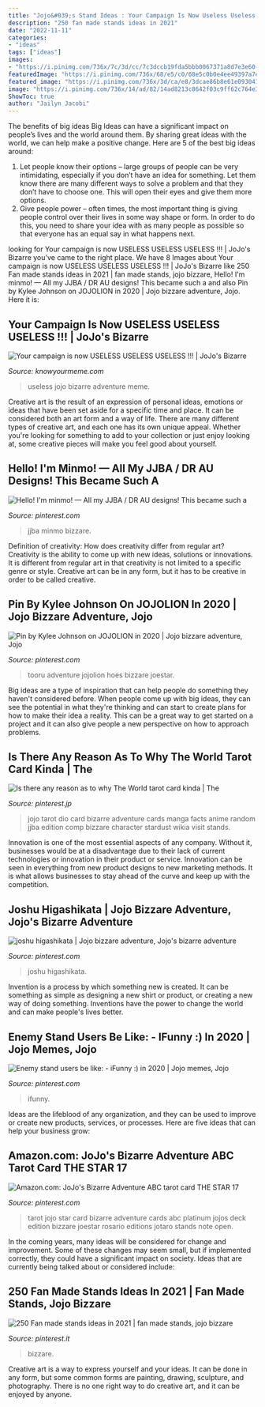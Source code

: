 ```yaml
---
title: "Jojo&#039;s Stand Ideas : Your Campaign Is Now Useless Useless Useless !!!"
description: "250 fan made stands ideas in 2021"
date: "2022-11-11"
categories:
- "ideas"
tags: ["ideas"]
images:
- "https://i.pinimg.com/736x/7c/3d/cc/7c3dccb19fda5bbb0067371a8d7e3e60--corporate-identity-tarot-cards.jpg"
featuredImage: "https://i.pinimg.com/736x/68/e5/c0/68e5c0b0e4ee49397a7e8a24a64780dd.jpg"
featured_image: "https://i.pinimg.com/736x/3d/ca/e8/3dcae86b8e61e093041da1730e53b845.jpg"
image: "https://i.pinimg.com/736x/14/ad/82/14ad8213c8642f03c9ff62c764e33d14.jpg"
ShowToc: true
author: "Jailyn Jacobi"
---
```



The benefits of big ideas
Big Ideas can have a significant impact on people’s lives and the world around them. By sharing great ideas with the world, we can help make a positive change. Here are 5 of the best big ideas around: 
1. Let people know their options – large groups of people can be very intimidating, especially if you don’t have an idea for something. Let them know there are many different ways to solve a problem and that they don’t have to choose one. This will open their eyes and give them more options. 
2. Give people power – often times, the most important thing is giving people control over their lives in some way shape or form. In order to do this, you need to share your idea with as many people as possible so that everyone has an equal say in what happens next. 

	

		
looking for Your campaign is now USELESS USELESS USELESS !!! | JoJo&#039;s Bizarre you've came to the right place. We have 8 Images about Your campaign is now USELESS USELESS USELESS !!! | JoJo&#039;s Bizarre like 250 Fan made stands ideas in 2021 | fan made stands, jojo bizzare, Hello! I&#039;m minmo! — All my JJBA / DR AU designs! This became such a and also Pin by Kylee Johnson on JOJOLION in 2020 | Jojo bizzare adventure, Jojo. Here it is:
		
    
## Your Campaign Is Now USELESS USELESS USELESS !!! | JoJo&#039;s Bizarre

<img loading=lazy src="https://i.kym-cdn.com/photos/images/facebook/001/058/419/557.png" onerror="this.onerror=null;this.src='https://tse1.mm.bing.net/th?id=OIP.SzQbGizB_63UaYXx_oRiEAHaG0&amp;pid=15.1';" alt="Your campaign is now USELESS USELESS USELESS !!! | JoJo&#039;s Bizarre">

_Source: knowyourmeme.com_

>useless jojo bizarre adventure meme. 

	

Creative art is the result of an expression of personal ideas, emotions or ideas that have been set aside for a specific time and place. It can be considered both an art form and a way of life. There are many different types of creative art, and each one has its own unique appeal. Whether you're looking for something to add to your collection or just enjoy looking at, some creative pieces will make you feel good about yourself.

    
## Hello! I&#039;m Minmo! — All My JJBA / DR AU Designs! This Became Such A

<img loading=lazy src="https://i.pinimg.com/736x/68/e5/c0/68e5c0b0e4ee49397a7e8a24a64780dd.jpg" onerror="this.onerror=null;this.src='https://tse4.mm.bing.net/th?id=OIP.3iqla8Ro1lk0Md_z2ue9lwHaFP&amp;pid=15.1';" alt="Hello! I&#039;m minmo! — All my JJBA / DR AU designs! This became such a">

_Source: pinterest.com_

>jjba minmo bizzare. 

	

Definition of creativity: How does creativity differ from regular art?
Creativity is the ability to come up with new ideas, solutions or innovations. It is different from regular art in that creativity is not limited to a specific genre or style. Creative art can be in any form, but it has to be creative in order to be called creative.

    
## Pin By Kylee Johnson On JOJOLION In 2020 | Jojo Bizzare Adventure, Jojo

<img loading=lazy src="https://i.pinimg.com/736x/14/ad/82/14ad8213c8642f03c9ff62c764e33d14.jpg" onerror="this.onerror=null;this.src='https://tse4.mm.bing.net/th?id=OIP.PoiLTCgilgwdyRQdOpGOvgHaL6&amp;pid=15.1';" alt="Pin by Kylee Johnson on JOJOLION in 2020 | Jojo bizzare adventure, Jojo">

_Source: pinterest.com_

>tooru adventure jojolion hoes bizzare joestar. 

	

Big ideas are a type of inspiration that can help people do something they haven't considered before. When people come up with big ideas, they can see the potential in what they're thinking and can start to create plans for how to make their idea a reality. This can be a great way to get started on a project and it can also give people a new perspective on how to approach problems.

    
## Is There Any Reason As To Why The World Tarot Card Kinda | The

<img loading=lazy src="https://i.pinimg.com/736x/21/8a/ab/218aab1a7b54748afbb16d0f8eaab40e.jpg" onerror="this.onerror=null;this.src='https://tse4.mm.bing.net/th?id=OIP.ODEq-iuusk4UxKEMTUZjmAAAAA&amp;pid=15.1';" alt="Is there any reason as to why The World tarot card kinda | The">

_Source: pinterest.jp_

>jojo tarot dio card bizarre adventure cards manga facts anime random jjba edition comp bizzare character stardust wikia visit stands. 

	

Innovation is one of the most essential aspects of any company. Without it, businesses would be at a disadvantage due to their lack of current technologies or innovation in their product or service. Innovation can be seen in everything from new product designs to new marketing methods. It is what allows businesses to stay ahead of the curve and keep up with the competition.

    
## Joshu Higashikata | Jojo Bizzare Adventure, Jojo&#039;s Bizarre Adventure

<img loading=lazy src="https://i.pinimg.com/736x/4b/cc/8a/4bcc8a83069edc3ee3fe917004137b9d.jpg" onerror="this.onerror=null;this.src='https://tse4.mm.bing.net/th?id=OIP.8wGWAQy3Pq81ARxzkI7jKAHaHa&amp;pid=15.1';" alt="joshu higashikata | Jojo bizzare adventure, Jojo&#039;s bizarre adventure">

_Source: pinterest.com_

>joshu higashikata. 

	

Invention is a process by which something new is created. It can be something as simple as designing a new shirt or product, or creating a new way of doing something. Inventions have the power to change the world and can make people's lives better.

    
## Enemy Stand Users Be Like: - IFunny :) In 2020 | Jojo Memes, Jojo

<img loading=lazy src="https://i.pinimg.com/736x/3d/ca/e8/3dcae86b8e61e093041da1730e53b845.jpg" onerror="this.onerror=null;this.src='https://tse4.mm.bing.net/th?id=OIP.nvfe4zOBL0YpfHHr_E0NhAHaIE&amp;pid=15.1';" alt="Enemy stand users be like: - iFunny :) in 2020 | Jojo memes, Jojo">

_Source: pinterest.com_

>ifunny. 

	

Ideas are the lifeblood of any organization, and they can be used to improve or create new products, services, or processes. Here are five ideas that can help your business grow:

    
## Amazon.com: JoJo&#039;s Bizarre Adventure ABC Tarot Card THE STAR 17

<img loading=lazy src="https://i.pinimg.com/736x/7c/3d/cc/7c3dccb19fda5bbb0067371a8d7e3e60--corporate-identity-tarot-cards.jpg" onerror="this.onerror=null;this.src='https://tse2.mm.bing.net/th?id=OIP.rxZrpxdblHfHUpCwhgqKqQAAAA&amp;pid=15.1';" alt="Amazon.com: JoJo&#039;s Bizarre Adventure ABC tarot card THE STAR 17">

_Source: pinterest.com_

>tarot jojo star card bizarre adventure cards abc platinum jojos deck edition bizzare joestar rosario editions jotaro stands note open. 

	

In the coming years, many ideas will be considered for change and improvement. Some of these changes may seem small, but if implemented correctly, they could have a significant impact on society. Ideas that are currently being talked about or considered include: 

    
## 250 Fan Made Stands Ideas In 2021 | Fan Made Stands, Jojo Bizzare

<img loading=lazy src="https://i.pinimg.com/474x/34/7e/c6/347ec66dae6318be407dd6c02835cf9c.jpg" onerror="this.onerror=null;this.src='https://tse1.mm.bing.net/th?id=OIP.0TXyrsaEG7g8mTEUPC6zAAAAAA&amp;pid=15.1';" alt="250 Fan made stands ideas in 2021 | fan made stands, jojo bizzare">

_Source: pinterest.it_

>bizzare. 

	

Creative art is a way to express yourself and your ideas. It can be done in any form, but some common forms are painting, drawing, sculpture, and photography. There is no one right way to do creative art, and it can be enjoyed by anyone.

